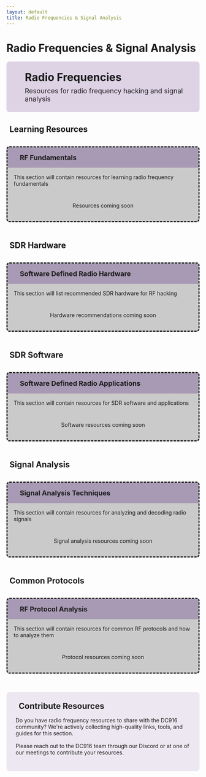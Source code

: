 ```yaml
---
layout: default
title: Radio Frequencies & Signal Analysis
---
```


# Radio Frequencies & Signal Analysis

<div class="resource-header">
  <div class="resource-icon">
    <i class="fas fa-broadcast-tower"></i>
  </div>
  <div class="resource-title">
    <h1>Radio Frequencies</h1>
    <p>Resources for radio frequency hacking and signal analysis</p>
  </div>
</div>

<div class="resource-content">
  <div class="resource-section">
    <h2><i class="fas fa-book"></i> Learning Resources</h2>
    <div class="resource-cards">
      <div class="resource-card placeholder-card">
        <div class="card-header">
          <i class="fas fa-graduation-cap"></i>
          <h3>RF Fundamentals</h3>
        </div>
        <div class="card-content">
          <p>This section will contain resources for learning radio frequency fundamentals</p>
          <div class="placeholder-message">
            <i class="fas fa-broadcast-tower"></i>
            <span>Resources coming soon</span>
          </div>
        </div>
      </div>
    </div>
  </div>
  
  <div class="resource-section">
    <h2><i class="fas fa-tools"></i> SDR Hardware</h2>
    <div class="resource-cards">
      <div class="resource-card placeholder-card">
        <div class="card-header">
          <i class="fas fa-satellite-dish"></i>
          <h3>Software Defined Radio Hardware</h3>
        </div>
        <div class="card-content">
          <p>This section will list recommended SDR hardware for RF hacking</p>
          <div class="placeholder-message">
            <i class="fas fa-broadcast-tower"></i>
            <span>Hardware recommendations coming soon</span>
          </div>
        </div>
      </div>
    </div>
  </div>
  
  <div class="resource-section">
    <h2><i class="fas fa-code"></i> SDR Software</h2>
    <div class="resource-cards">
      <div class="resource-card placeholder-card">
        <div class="card-header">
          <i class="fas fa-laptop-code"></i>
          <h3>Software Defined Radio Applications</h3>
        </div>
        <div class="card-content">
          <p>This section will contain resources for SDR software and applications</p>
          <div class="placeholder-message">
            <i class="fas fa-code"></i>
            <span>Software resources coming soon</span>
          </div>
        </div>
      </div>
    </div>
  </div>
  
  <div class="resource-section">
    <h2><i class="fas fa-wave-square"></i> Signal Analysis</h2>
    <div class="resource-cards">
      <div class="resource-card placeholder-card">
        <div class="card-header">
          <i class="fas fa-chart-line"></i>
          <h3>Signal Analysis Techniques</h3>
        </div>
        <div class="card-content">
          <p>This section will contain resources for analyzing and decoding radio signals</p>
          <div class="placeholder-message">
            <i class="fas fa-wave-square"></i>
            <span>Signal analysis resources coming soon</span>
          </div>
        </div>
      </div>
    </div>
  </div>
  
  <div class="resource-section">
    <h2><i class="fas fa-key"></i> Common Protocols</h2>
    <div class="resource-cards">
      <div class="resource-card placeholder-card">
        <div class="card-header">
          <i class="fas fa-project-diagram"></i>
          <h3>RF Protocol Analysis</h3>
        </div>
        <div class="card-content">
          <p>This section will contain resources for common RF protocols and how to analyze them</p>
          <div class="placeholder-message">
            <i class="fas fa-key"></i>
            <span>Protocol resources coming soon</span>
          </div>
        </div>
      </div>
    </div>
  </div>
</div>

<div class="contribute-section">
  <h2><i class="fas fa-hands-helping"></i> Contribute Resources</h2>
  <p>
    Do you have radio frequency resources to share with the DC916 community? We're actively collecting high-quality links, tools, and guides for this section.
  </p>
  <p>
    Please reach out to the DC916 team through our <a href="https://discord.gg/Dkn5DZTaGh" target="_blank">Discord</a> or at one of our meetings to contribute your resources.
  </p>
</div>

<style>
/* Resource Page Styles */
.resource-header {
  display: flex;
  align-items: center;
  margin-bottom: 2rem;
  background: rgba(91, 43, 130, 0.2);
  padding: 1.5rem;
  border-radius: 8px;
  border-left: 4px solid var(--conifer);
}

.resource-icon {
  font-size: 3rem;
  color: var(--conifer);
  margin-right: 1.5rem;
}

.resource-title h1 {
  margin: 0 0 0.5rem 0;
  color: var(--conifer);
}

.resource-title p {
  margin: 0;
  color: var(--kings-silver);
  font-size: 1.1rem;
}

.resource-content {
  margin-bottom: 2rem;
}

.resource-section {
  margin-bottom: 3rem;
}

.resource-section h2 {
  color: var(--kings-silver);
  border-bottom: 1px solid var(--kings-purple);
  padding-bottom: 0.5rem;
  margin-bottom: 1.5rem;
}

.resource-section h2 i {
  margin-right: 0.5rem;
  color: var(--conifer);
}

.resource-cards {
  display: grid;
  grid-template-columns: repeat(auto-fill, minmax(300px, 1fr));
  gap: 1.5rem;
}

.resource-card {
  background: rgba(0, 0, 0, 0.2);
  border: 1px solid var(--kings-purple);
  border-radius: 8px;
  overflow: hidden;
  transition: all 0.3s ease;
}

.resource-card:hover {
  transform: translateY(-5px);
  box-shadow: 0 10px 20px rgba(0, 0, 0, 0.3);
  border-color: var(--conifer);
}

.card-header {
  background: rgba(91, 43, 130, 0.3);
  padding: 1rem;
  display: flex;
  align-items: center;
}

.card-header i {
  font-size: 1.5rem;
  color: var(--conifer);
  margin-right: 1rem;
}

.card-header h3 {
  margin: 0;
  color: var(--kings-silver);
  font-size: 1.1rem;
}

.card-content {
  padding: 1rem;
}

.card-content p {
  color: var(--terminal-text);
  margin: 0 0 1rem 0;
}

.resource-link {
  display: inline-flex;
  align-items: center;
  background: var(--kings-purple);
  color: var(--terminal-text);
  padding: 0.5rem 1rem;
  border-radius: 4px;
  text-decoration: none;
  transition: all 0.3s ease;
}

.resource-link:hover {
  background: var(--conifer);
  color: var(--terminal-background);
}

.resource-link i {
  margin-right: 0.5rem;
}

/* Tool Grid Styles */
.tool-grid {
  display: grid;
  grid-template-columns: repeat(auto-fill, minmax(250px, 1fr));
  gap: 1.5rem;
}

.tool-card {
  background: rgba(0, 0, 0, 0.2);
  border: 1px solid var(--kings-purple);
  border-radius: 8px;
  padding: 1.5rem;
  display: flex;
  align-items: center;
  transition: all 0.3s ease;
}

.tool-card:hover {
  transform: translateY(-5px);
  box-shadow: 0 10px 20px rgba(0, 0, 0, 0.3);
  border-color: var(--conifer);
}

.tool-icon {
  font-size: 2.5rem;
  color: var(--conifer);
  margin-right: 1.5rem;
}

.tool-info h3 {
  margin: 0 0 0.5rem 0;
  color: var(--kings-silver);
}

.tool-info p {
  margin: 0;
  color: var(--terminal-text);
  font-size: 0.9rem;
}

/* Placeholder Styles */
.placeholder-card {
  border-style: dashed;
}

.placeholder-message {
  display: flex;
  flex-direction: column;
  align-items: center;
  padding: 1rem;
  color: var(--kings-silver);
  text-align: center;
}

.placeholder-message i {
  font-size: 2rem;
  margin-bottom: 0.5rem;
  opacity: 0.7;
}

/* Contribute Section */
.contribute-section {
  background: rgba(91, 43, 130, 0.1);
  border: 1px dashed var(--kings-purple);
  border-radius: 8px;
  padding: 1.5rem;
  margin-top: 3rem;
}

.contribute-section h2 {
  color: var(--conifer);
  margin-top: 0;
  margin-bottom: 1rem;
}

.contribute-section h2 i {
  margin-right: 0.5rem;
}

.contribute-section p {
  color: var(--terminal-text);
  margin-bottom: 1rem;
}

.contribute-section a {
  color: var(--conifer);
  text-decoration: none;
  transition: all 0.3s ease;
}

.contribute-section a:hover {
  text-decoration: underline;
}

/* Responsive Styles */
@media (max-width: 768px) {
  .resource-header {
    flex-direction: column;
    text-align: center;
  }
  
  .resource-icon {
    margin-right: 0;
    margin-bottom: 1rem;
  }
  
  .resource-cards {
    grid-template-columns: 1fr;
  }
  
  .tool-grid {
    grid-template-columns: 1fr;
  }
}
</style>
